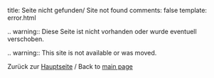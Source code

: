 title: Seite nicht gefunden/ Site not found
comments: false
template: error.html

.. warning:: Diese Seite ist nicht vorhanden oder wurde eventuell verschoben.

.. warning:: This site is not available or was moved.

Zurück zur [Hauptseite](/index.html) / Back to [main page](/english/index.html)